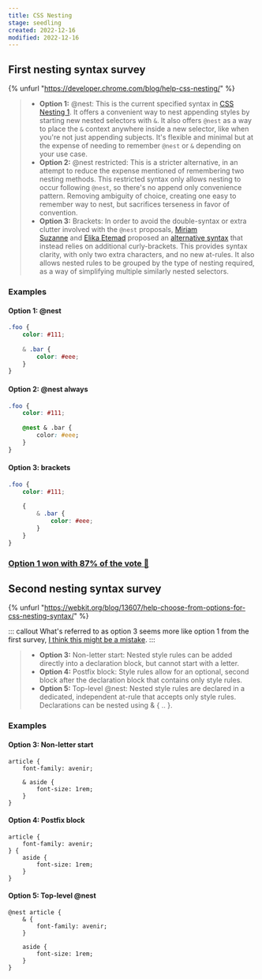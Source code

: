 ```yaml
---
title: CSS Nesting
stage: seedling
created: 2022-12-16
modified: 2022-12-16
---
```


## First nesting syntax survey

{% unfurl "https://developer.chrome.com/blog/help-css-nesting/" %}

> - **Option 1:** @nest: This is the current specified syntax in [CSS Nesting 1](https://www.w3.org/TR/css-nesting-1/). It offers a convenient way to nest appending styles by starting new nested selectors with `&`. It also offers `@nest` as a way to place the `&` context anywhere inside a new selector, like when you're not just appending subjects. It's flexible and minimal but at the expense of needing to remember `@nest` or `&` depending on your use case.
> - **Option 2:** @nest restricted: This is a stricter alternative, in an attempt to reduce the expense mentioned of remembering two nesting methods. This restricted syntax only allows nesting to occur following `@nest`, so there's no append only convenience pattern. Removing ambiguity of choice, creating one easy to remember way to nest, but sacrifices terseness in favor of convention.
> - **Option 3:** Brackets: In order to avoid the double-syntax or extra clutter involved with the `@nest` proposals, [Miriam Suzanne](https://www.miriamsuzanne.com/) and [Elika Etemad](https://twitter.com/fantasai) proposed an [alternative syntax](https://github.com/w3c/csswg-drafts/issues/4748#issuecomment-924118287) that instead relies on additional curly-brackets. This provides syntax clarity, with only two extra characters, and no new at-rules. It also allows nested rules to be grouped by the type of nesting required, as a way of simplifying multiple similarly nested selectors.

### Examples
#### **Option 1:** @nest
```css
.foo {
	color: #111;
	
	& .bar {
		color: #eee;
	}
}
```

#### **Option 2:** @nest always
```css
.foo {
	color: #111;
	
	@nest & .bar {
		color: #eee;
	}
}
```

#### **Option 3:** brackets
```css
.foo {
	color: #111;
	
	{
		& .bar {
			color: #eee;
		}
	}
}
```

### [Option 1 won with 87% of the vote :tada:](https://developer.chrome.com/blog/help-css-nesting-results/)

## Second nesting syntax survey

{% unfurl "https://webkit.org/blog/13607/help-choose-from-options-for-css-nesting-syntax/" %}

::: callout What's referred to as option 3 seems more like option 1 from the first survey, [I think this might be a mistake](https://front-end.social/@elly/109521154959924577).
:::

> - **Option 3:** Non-letter start: Nested style rules can be added directly into a declaration block, but cannot start with a letter.
> - **Option 4:** Postfix block: Style rules allow for an optional, second block after the declaration block that contains only style rules.
> - **Option 5:** Top-level @nest: Nested style rules are declared in a dedicated, independent at-rule that accepts only style rules. Declarations can be nested using & { .. }.

### Examples
#### Option 3: Non-letter start
```
article {
	font-family: avenir;
	
	& aside {
		font-size: 1rem;
	}
}
```

#### Option 4: Postfix block
```
article {
	font-family: avenir;
} {
	aside {
		font-size: 1rem;
	}
}
```

#### Option 5: Top-level @nest
```
@nest article {
	& {
		font-family: avenir;
	}
	
	aside {
		font-size: 1rem;
	}
}
```

### 
